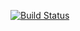 [![Build Status](https://travis-ci.org/advanced-rest-client/cookie-parser.svg?branch=stage)](https://travis-ci.org/advanced-rest-client/cookie-parser)  

